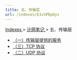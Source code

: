 ```yaml
---
title: 五、传输层
url: /indexes/E1vSPDp0ys
---
```


<a href="/notes408/chapters_index"> Indexes </a> > <a href="/notes408/indexes/xIRy1MDUIU"> 计网笔记 </a> > 五、传输层

- <a href="/notes408/posts/mfnwQbYLI1"> （一）传输层提供的服务 </a>
- <a href="/notes408/posts/HiJe3SqIcb"> （三）TCP 协议 </a>
- <a href="/notes408/posts/rsEaBXT5oD"> （二）UDP 协议 </a>
